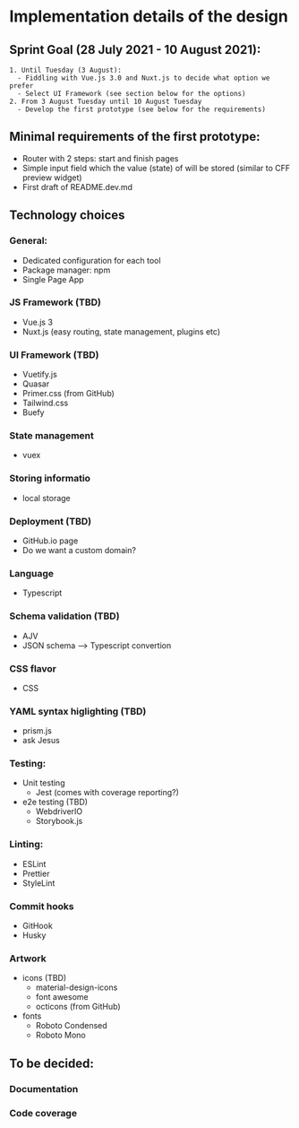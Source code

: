 # Implementation details of the design
## Sprint Goal (28 July 2021 - 10 August 2021):
    1. Until Tuesday (3 August):
      - Fiddling with Vue.js 3.0 and Nuxt.js to decide what option we prefer
      - Select UI Framework (see section below for the options)
    2. From 3 August Tuesday until 10 August Tuesday
      - Develop the first prototype (see below for the requirements)

## Minimal requirements of the first prototype:
  - Router with 2 steps: start and finish pages
  - Simple input field which the value (state) of will be stored (similar to CFF preview widget)
  - First draft of README.dev.md

## Technology choices

### General:
 - Dedicated configuration for each tool
 - Package manager: npm
 - Single Page App

### JS Framework (TBD)
  - Vue.js 3
  - Nuxt.js (easy routing, state management, plugins etc) 

### UI Framework (TBD)
  - Vuetify.js
  - Quasar
  - Primer.css (from GitHub)
  - Tailwind.css
  - Buefy

### State management
  - vuex

### Storing informatio
  - local storage

### Deployment  (TBD)
  - GitHub.io page
  - Do we want a custom domain?

### Language
  - Typescript

### Schema validation  (TBD)
  - AJV
  - JSON schema --> Typescript convertion

### CSS flavor
  - CSS

### YAML syntax higlighting  (TBD)
  - prism.js 
  - ask Jesus

### Testing:
  - Unit testing
    - Jest (comes with coverage reporting?)
  - e2e testing  (TBD)
    - WebdriverIO
    - Storybook.js

### Linting:
  - ESLint
  - Prettier 
  - StyleLint

### Commit hooks
  - GitHook
  - Husky

### Artwork
  - icons  (TBD)
    - material-design-icons
    - font awesome
    - octicons (from GitHub) 
  - fonts
    - Roboto Condensed
    - Roboto Mono

## To be decided:
### Documentation
### Code coverage
